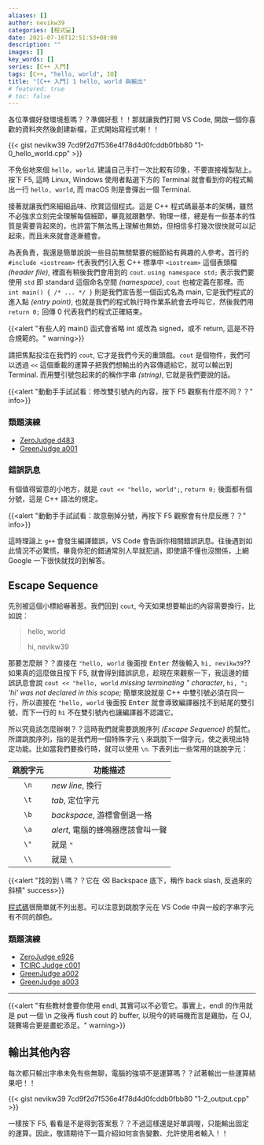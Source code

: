 ```yaml
---
aliases: []
author: nevikw39
categories: [程式💻]
date: 2021-07-16T12:51:53+08:00
description: ""
images: []
key_words: []
series: [C++ 入門]
tags: [C++, "hello, world", IO]
title: "[C++ 入門] 1 hello, world 與輸出"
# featured: true
# toc: false
---
```


各位準備好發環境惹嗎？？準備好惹！！那就讓我們打開 VS Code, 開啟一個你喜歡的資料夾然後創建新檔，正式開始寫程式喇！！

{{< gist nevikw39 7cd9f2d7f536e4f78d4d0fcddb0fbb80 "1-0_hello_world.cpp" >}}

不免俗地來個 `hello, world`. 建議自己手打一次比較有印象，不要直接複製貼上。按下 F5, 這時 Linux, Windows 使用者點選下方的 Terminal 就會看到你的程式輸出一行 `hello, world`, 而 macOS 則是會彈出一個 Terminal.

接著就讓我們來細細品味、欣賞這個程式。這是 C++ 程式碼最基本的架構，雖然不必強求立刻完全理解每個細節，畢竟就跟數學、物理一樣，總是有一些基本的性質是需要背起來的，也許當下無法馬上理解也無妨，但相信多打幾次很快就可以記起來，而且未來就會逐漸體會。

為表負責，我還是簡單說說一些目前無關緊要的細節給有興趣的人參考。首行的 `#include <iostream>` 代表我們引入惹 C++ 標準中 `<iostream>` 這個表頭檔 _(header file)_, 裡面有稍後我們會用到的 `cout`. `using namespace std;` 表示我們要使用 `std` 即 standard 這個命名空間 _(namespace)_, `cout` 也被定義在那裡。而 `int main() { /* ... */ }` 則是我們宣告惹一個函式名為 main, 它是我們程式的進入點 _(entry point)_, 也就是我們的程式執行時作業系統會去呼叫它，然後我們用 ` return 0;` 回傳 0 代表我們的程式正確結束。

{{<alert "有些人的 main() 函式會省略 int 或改為 signed，或不 return, 這是不符合規範的。" warning>}}

請把焦點投注在我們的 `cout`, 它才是我們今天的重頭戲。`cout` 是個物件，我們可以透過 `<<` 這個重載的運算子把我們想輸出的內容傳遞給它，就可以輸出到 Terminal. 而用雙引號包起來的的稱作字串 _(string)_, 它就是我們要說的話。

{{<alert "動動手手試試看：修改雙引號內的內容，按下 F5 觀察有什麼不同？？" info>}}

### 類題演練

- [ZeroJudge d483](https://zerojudge.tw/ShowProblem?problemid=d483)
- [GreenJudge a001](http://www.tcgs.tc.edu.tw:1218/ShowProblem?problemid=a001)

### 錯誤訊息

有個值得留意的小地方，就是 `cout << "hello, world";`, `return 0;` 後面都有個分號，這是 C++ 語法的規定。

{{<alert "動動手手試試看：故意刪掉分號，再按下 F5 觀察會有什麼反應？？" info>}}

這時理論上 `g++` 會發生編譯錯誤，VS Code 會告訴你相關錯誤訊息。往後遇到如此情況不必驚慌，畢竟你犯的錯通常別人早就犯過，即使讀不懂也沒關係，上網 Google 一下很快就找的到解答。

## Escape Sequence

先別被這個小標給嚇著惹。我們回到 `cout`, 今天如果想要輸出的內容需要換行，比如說：

> hello, world
>
> hi, nevikw39

那要怎麼辦？？直接在 `"hello, world` 後面按 <kbd>Enter</kbd> 然後輸入 `hi, nevikw39`?? 如果真的這麼做且按下 F5, 就會得到錯誤訊息，趁現在來觀察一下，我這邊的錯誤訊息會說 `cout << "hello, world` _missing terminating " character_, `hi, ";` _‘hi’ was not declared in this scope;_ 簡單來說就是 C++ 中雙引號必須在同一行，所以直接在 `"hello, world` 後面按 <kbd>Enter</kbd> 就會導致編譯器找不到結尾的雙引號，而下一行的 `hi` 不在雙引號內也讓編譯器不認識它。

所以究竟該怎麼辦喇？？這時我們就需要跳脫序列 _(Escape Sequence)_ 的幫忙。所謂跳脫序列，指的是我們用一個特殊字元 `\` 來跳脫下一個字元，使之表現出特定功能。比如當我們要換行時，就可以使用 `\n`. 下表列出一些常用的跳脫字元：

跳脫字元 | 功能描述
:-:|-
 `\n` | _new line_, 換行
 `\t` | _tab_, 定位字元
 `\b` | _backspace_, 游標會倒退一格
 `\a` | _alert_, 電腦的蜂鳴器應該會叫一聲
 `\"` | 就是 `"`
 `\\` | 就是 `\`

{{<alert "找的到 \ 嗎？？它在 ⌫ Backspace 底下，稱作 back slash, 反過來的斜槓" success>}}

[程式碼](https://gist.github.com/nevikw39/7cd9f2d7f536e4f78d4d0fcddb0fbb80#file-1-1_newline-cpp)很簡單就不列出惹。可以注意到跳脫字元在 VS Code 中與一般的字串字元有不同的顏色。

### 類題演練

- [ZeroJudge e926](https://zerojudge.tw/ShowProblem?problemid=e926)
- [TCIRC Judge c001](https://judge.tcirc.tw/ShowProblem?problemid=c001)
- [GreenJudge a002](http://www.tcgs.tc.edu.tw:1218/ShowProblem?problemid=a002)
- [GreenJudge a003](http://www.tcgs.tc.edu.tw:1218/ShowProblem?problemid=a003)

---

{{<alert "有些教材會要你使用 endl, 其實可以不必管它。事實上，endl 的作用就是 put 一個 \n 之後再 flush cout 的 buffer, 以現今的終端機而言是雞肋，在 OJ, 競賽場合更是畫蛇添足。" warning>}}

## 輸出其他內容

每次都只輸出字串未免有些無聊，電腦的強項不是運算嗎？？試著輸出一些運算結果吧！！

{{< gist nevikw39 7cd9f2d7f536e4f78d4d0fcddb0fbb80 "1-2_output.cpp" >}}

一樣按下 F5, 看看是不是得到答案惹？？不過這樣還是好單調喔，只能輸出固定的運算。因此，敬請期待下一篇介紹如何宣告變數、允許使用者輸入！！
